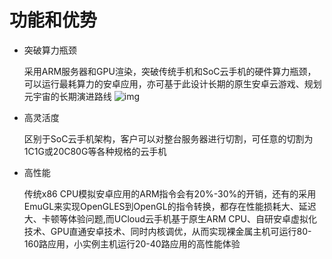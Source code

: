 <!--建议复杂操作配图说明-->
# 功能和优势
* 突破算力瓶颈

   采用ARM服务器和GPU渲染，突破传统手机和SoC云手机的硬件算力瓶颈，可以运行最耗算力的安卓应用，亦可基于此设计长期的原生安卓云游戏、规划元宇宙的长期演进路线
![img](images/rate.jpg)
* 高灵活度

   区别于SoC云手机架构，客户可以对整台服务器进行切割，可任意的切割为1C1G或20C80G等各种规格的云手机
   
* 高性能

   传统x86 CPU模拟安卓应用的ARM指令会有20%-30%的开销，还有的采用EmuGL来实现OpenGLES到OpenGL的指令转换，都存在性能损耗大、延迟大、卡顿等体验问题,而UCloud云手机基于原生ARM CPU、自研安卓虚拟化技术、GPU直通安卓技术、同时内核调优，从而实现裸金属主机可运行80-160路应用，小实例主机运行20-40路应用的高性能体验
   
